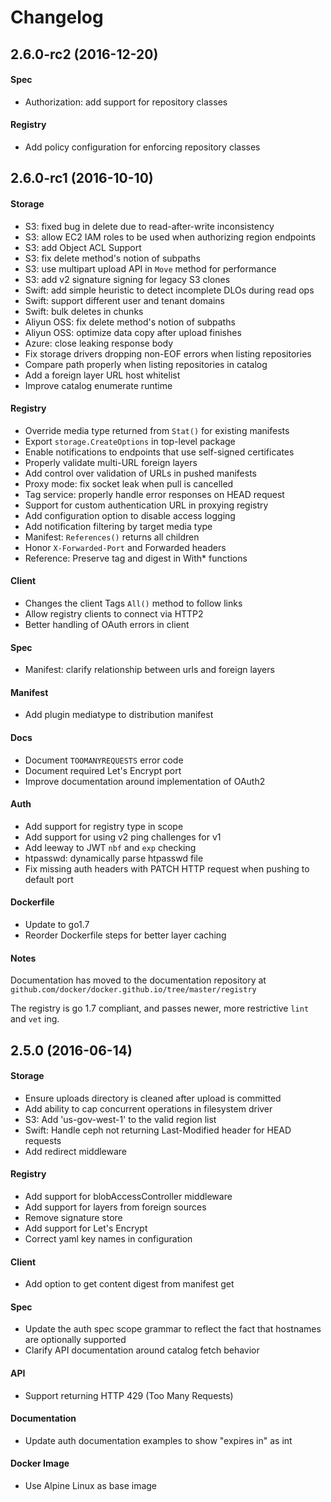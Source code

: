 # Changelog

## 2.6.0-rc2 (2016-12-20)

#### Spec
 - Authorization: add support for repository classes

#### Registry
 - Add policy configuration for enforcing repository classes


## 2.6.0-rc1 (2016-10-10)

#### Storage
 - S3: fixed bug in delete due to read-after-write inconsistency
 - S3: allow EC2 IAM roles to be used when authorizing region endpoints
 - S3: add Object ACL Support
 - S3: fix delete method's notion of subpaths
 - S3: use multipart upload API in `Move` method for performance
 - S3: add v2 signature signing for legacy S3 clones
 - Swift: add simple heuristic to detect incomplete DLOs during read ops
 - Swift: support different user and tenant domains
 - Swift: bulk deletes in chunks
 - Aliyun OSS: fix delete method's notion of subpaths
 - Aliyun OSS: optimize data copy after upload finishes
 - Azure: close leaking response body
 - Fix storage drivers dropping non-EOF errors when listing repositories
 - Compare path properly when listing repositories in catalog
 - Add a foreign layer URL host whitelist
 - Improve catalog enumerate runtime

#### Registry
  - Override media type returned from `Stat()` for existing manifests
  - Export `storage.CreateOptions` in top-level package
  - Enable notifications to endpoints that use self-signed certificates
  - Properly validate multi-URL foreign layers
  - Add control over validation of URLs in pushed manifests
  - Proxy mode: fix socket leak when pull is cancelled
  - Tag service: properly handle error responses on HEAD request
  - Support for custom authentication URL in proxying registry
  - Add configuration option to disable access logging
  - Add notification filtering by target media type
  - Manifest: `References()` returns all children
  - Honor `X-Forwarded-Port` and Forwarded headers
  - Reference: Preserve tag and digest in With* functions

#### Client
  - Changes the client Tags `All()` method to follow links
  - Allow registry clients to connect via HTTP2
  - Better handling of OAuth errors in client
  
#### Spec
  - Manifest: clarify relationship between urls and foreign layers

#### Manifest
  - Add plugin mediatype to distribution manifest

#### Docs

  - Document `TOOMANYREQUESTS` error code
  - Document required Let's Encrypt port
  - Improve documentation around implementation of OAuth2

#### Auth
  - Add support for registry type in scope
  - Add support for using v2 ping challenges for v1
  - Add leeway to JWT `nbf` and `exp` checking
  - htpasswd: dynamically parse htpasswd file
  - Fix missing auth headers with PATCH HTTP request when pushing to default port

#### Dockerfile
  - Update to go1.7
  - Reorder Dockerfile steps for better layer caching

#### Notes

Documentation has moved to the documentation repository at
`github.com/docker/docker.github.io/tree/master/registry`

The registry is go 1.7 compliant, and passes newer, more restrictive `lint` and `vet` ing.


## 2.5.0 (2016-06-14)

#### Storage
- Ensure uploads directory is cleaned after upload is committed
- Add ability to cap concurrent operations in filesystem driver
- S3: Add 'us-gov-west-1' to the valid region list
- Swift: Handle ceph not returning Last-Modified header for HEAD requests
- Add redirect middleware

#### Registry
- Add support for blobAccessController middleware
- Add support for layers from foreign sources
- Remove signature store
- Add support for Let's Encrypt
- Correct yaml key names in configuration

#### Client
- Add option to get content digest from manifest get

#### Spec
- Update the auth spec scope grammar to reflect the fact that hostnames are optionally supported
- Clarify API documentation around catalog fetch behavior

#### API
- Support returning HTTP 429 (Too Many Requests)

#### Documentation
- Update auth documentation examples to show "expires in" as int

#### Docker Image
- Use Alpine Linux as base image


